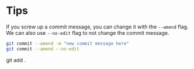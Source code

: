# Tips

If you screw up a commit message, you can change it with the `--amend` flag. We can also use `--no-edit` flag to not change the commit message.

```sh
git commit --amend -m "new commit message here"
git commit --amend --no-edit
```

git add .